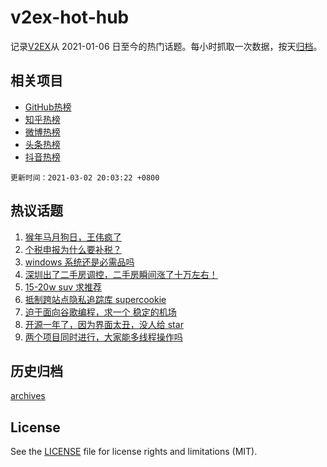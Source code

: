 # v2ex-hot-hub

 记录[V2EX](https://www.v2ex.com/)从 2021-01-06 日至今的热门话题。每小时抓取一次数据，按天[归档](archives)。
 
 ## 相关项目

- [GitHub热榜](https://github.com/snaildev/github-hot-hub)
- [知乎热榜](https://github.com/snaildev/zhihu-hot-hub)
- [微博热榜](https://github.com/snaildev/weibo-hot-hub)
- [头条热榜](https://github.com/snaildev/toutiao-hot-hub)
- [抖音热榜](https://github.com/snaildev/douyin-hot-hub)


 `更新时间：2021-03-02 20:03:22 +0800`

## 热议话题

1. [猴年马月狗日，王伟疯了](https://www.v2ex.com/t/757489)
1. [个税申报为什么要补税？](https://www.v2ex.com/t/757538)
1. [windows 系统还是必需品吗](https://www.v2ex.com/t/757626)
1. [深圳出了二手房调控，二手房瞬间涨了十万左右！](https://www.v2ex.com/t/757699)
1. [15-20w suv 求推荐](https://www.v2ex.com/t/757499)
1. [抵制跨站点隐私追踪库 supercookie](https://www.v2ex.com/t/757467)
1. [迫于面向谷歌编程，求一个 稳定的机场](https://www.v2ex.com/t/757592)
1. [开源一年了，因为界面太丑，没人给 star](https://www.v2ex.com/t/757516)
1. [两个项目同时进行，大家能多线程操作吗](https://www.v2ex.com/t/757543)

## 历史归档

[archives](archives)

## License

See the [LICENSE](LICENSE) file for license rights and limitations (MIT).
